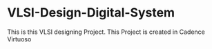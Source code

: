 # VLSI-Design-Digital-System
This is this VLSI designing Project. This Project is created in Cadence Virtuoso 
